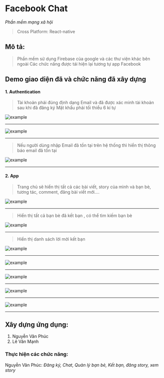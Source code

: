 # Facebook Chat
*Phần mềm mạng xã hội*

> Cross Platform: React-native

## Mô tả:
>Phần mềm sử dụng Firebase của google và các thư viện khác bên ngoài
>Các chức năng được tái hiện lại tương tự app Facebook

## Demo giao diện đã và chức năng đã xây dựng

#### 1. Authentication

>Tài khoản phải đúng định dạng Email và đã được xác minh tài khoản sau khi đã đăng ký
> Mật khẩu phải tối thiểu 6 kí tự

![example](demo/login.png)

---

![example](demo/register.png)

---

> Nếu người dùng nhập Email đã tồn tại trên hệ thống thì hiển thị thông báo email đã tồn tại
> 
![example](demo/register2.png)

---

#### 2. App
> Trang chủ sẽ hiển thị tất cả các bài viết, story của mình và bạn bè, tương tác, comment, đăng bài viết mới....

![example](demo/homepage.png)

---

>Hiển thị tất cả bạn bè đã kết bạn , có thể tìm kiếm bạn bè

![example](demo/myfriend.png)

---

>Hiển thị danh sách lời mời kết bạn

![example](demo/addFriend.png)

---

![example](demo/story.png)

---
![example](demo/display_story.png)

---

![example](demo/quanly_story.png)

---
![example](demo/chat.png)

---

## Xây dựng ứng dụng:
1. Nguyễn Văn Phúc
2. Lê Văn Mạnh

### Thực hiện các chức năng:
Nguyễn Văn Phúc: *Đăng ký, Chat, Quản lý bạn bè, Kết bạn, đăng story, xem story*